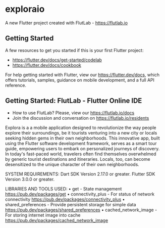 # exploraio

A new Flutter project created with FlutLab - https://flutlab.io

## Getting Started

A few resources to get you started if this is your first Flutter project:

- https://flutter.dev/docs/get-started/codelab
- https://flutter.dev/docs/cookbook

For help getting started with Flutter, view our
https://flutter.dev/docs, which offers tutorials,
samples, guidance on mobile development, and a full API reference.

## Getting Started: FlutLab - Flutter Online IDE

- How to use FlutLab? Please, view our https://flutlab.io/docs
- Join the discussion and conversation on https://flutlab.io/residents

Explora is a  a mobile application designed to revolutionize the way people explore their surroundings, be it tourists venturing into a new city or locals seeking hidden gems in their own neighborhoods. This innovative app, built using the Flutter software development framework, serves as a smart tour guide, empowering users to embark on personalized journeys of discovery. In today's fast-paced world, travelers often find themselves overwhelmed by generic tourist destinations and itineraries. Locals, too, can become desensitized to the unique character of their own neighborhoods.

SYSTEM REQUIREMENTS:
Dart SDK Version 2.17.0 or greater. Flutter SDK Version 3.0.0 or greater.

LIBRARIES AND TOOLS USED:
• get - State management https://pub.dev/packages/get
• connectivity_plus - For status of network connectivity https://pub.dev/packages/connectivity_plus
• shared_preferences - Provide persistent storage for simple data https://pub.dev/packages/shared_preferences
• cached_network_image - For storing internet image into cache https://pub.dev/packages/cached_network_image
